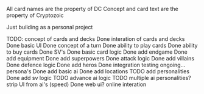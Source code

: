 All card names are the property of DC 
Concept and card text are the property of Cryptozoic

Just building as a personal project


TODO:
concept of cards and decks	 	Done
interation of cards and decks	Done
basic UI						Done
concept of a turn				Done
ability to play cards			Done
ability to buy cards			Done
SV's							Done
basic card logic				Done
add endgame						Done
add equipment					Done
add superpowers					Done
attack logic					Done
add villains					Done
defence logic					Done
add heros						Done
integration testing				ongoing...
persona's 						Done
add basic ai 					Done
add locations					TODO
add personalities 				Done
add sv logic					TODO
advance ai logic				TODO
multiple ai personalities?
strip UI from ai's (speed)		Done
web ui?
online interation

